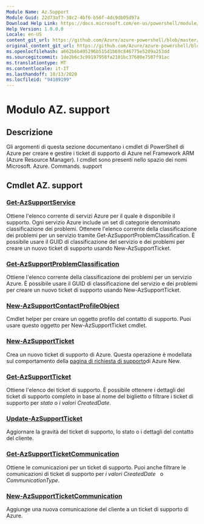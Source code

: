 ```yaml
---
Module Name: Az.Support
Module Guid: 22d73af7-38c2-4bf6-b56f-4dc9db05d97a
Download Help Link: https://docs.microsoft.com/en-us/powershell/module/az.support
Help Version: 1.0.0.0
Locale: en-US
content_git_url: https://github.com/Azure/azure-powershell/blob/master/src/Support/Support/help/Az.Support.md
original_content_git_url: https://github.com/Azure/azure-powershell/blob/master/src/Support/Support/help/Az.Support.md
ms.openlocfilehash: a662b6b405296b515d1b69c846775e5209a253dd
ms.sourcegitcommit: 1de2b6c3c99197958fa2101bc37680e7507f91ac
ms.translationtype: MT
ms.contentlocale: it-IT
ms.lasthandoff: 10/13/2020
ms.locfileid: "94189199"
---
```

# Modulo AZ. support
## Descrizione
Gli argomenti di questa sezione documentano i cmdlet di PowerShell di Azure per creare e gestire i ticket di supporto di Azure nel Framework ARM (Azure Resource Manager). I cmdlet sono presenti nello spazio dei nomi Microsoft. Azure. Commands. support

## Cmdlet AZ. support
### [Get-AzSupportService](Get-AzSupportService.md)
Ottiene l'elenco corrente di servizi Azure per il quale è disponibile il supporto. Ogni servizio Azure include un set di categorie denominato classificazione dei problemi. Ottenere l'elenco corrente della classificazione dei problemi per un servizio tramite Get-AzSupportProblemClassification. È possibile usare il GUID di classificazione del servizio e dei problemi per creare un nuovo ticket di supporto usando New-AzSupportTicket.

### [Get-AzSupportProblemClassification](Get-AzSupportProblemClassification.md)
Ottiene l'elenco corrente della classificazione dei problemi per un servizio Azure. È possibile usare il GUID di classificazione del servizio e dei problemi per creare un nuovo ticket di supporto usando New-AzSupportTicket. 

### [New-AzSupportContactProfileObject](New-AzSupportContactProfileObject.md)
Cmdlet helper per creare un oggetto profilo del contatto di supporto. Puoi usare questo oggetto per New-AzSupportTicket cmdlet.

### [New-AzSupportTicket](New-AzSupportTicket.md)
Crea un nuovo ticket di supporto di Azure. Questa operazione è modellata sul comportamento della [pagina di richiesta di supporto](https://portal.azure.com/#blade/Microsoft_Azure_Support/HelpAndSupportBlade/overview)di Azure New.

### [Get-AzSupportTicket](Get-AzSupportTicket.md)
Ottiene l'elenco dei ticket di supporto. È possibile ottenere i dettagli del ticket di supporto completo in base al nome del biglietto o filtrare i ticket di supporto per *stato* o *i valori CreatedDate*.

### [Update-AzSupportTicket](Update-AzSupportTicket.md)
Aggiornare la gravità del ticket di supporto, lo stato o i dettagli del contatto del cliente.

### [Get-AzSupportTicketCommunication](Get-AzSupportTicketCommunication.md)
Ottiene le comunicazioni per un ticket di supporto. Puoi anche filtrare le comunicazioni di ticket di supporto per *i valori CreatedDate*   o *CommunicationType*. 

### [New-AzSupportTicketCommunication](New-AzSupportTicketCommunication.md)
Aggiunge una nuova comunicazione del cliente a un ticket di supporto di Azure. 



